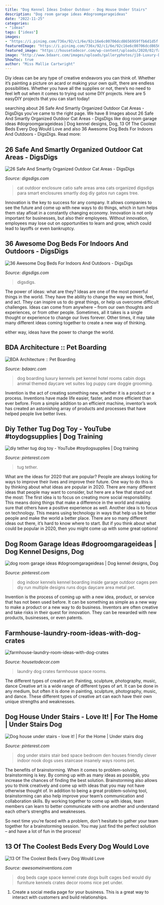 ```yaml
---
title: "Dog Kennel Ideas Indoor Outdoor - Dog House Under Stairs"
description: "Dog room garage ideas #dogroomgarageideas"
date: "2022-11-25"
categories:
- "ideas"
tags: ["ideas"]
images:
- "https://i.pinimg.com/736x/92/c1/6e/92c16e6c00706dcd8656959ffb6d1d5f.jpg"
featuredImage: "https://i.pinimg.com/736x/92/c1/6e/92c16e6c00706dcd8656959ffb6d1d5f.jpg"
featured_image: "https://housetodecor.com/wp-content/uploads/2020/02/farmhouse-laundry-room-ideas-with-dog-crates.jpg"
image: "http://www.bdaarc.com/images/uploads/galleryphotos/j10-Luxury-Dog-Boarding-Log-Cabin.jpg"
ShowToc: true
author: "Miss Mallie Cartwright"
---
```



Diy ideas can be any type of creative endeavors you can think of. Whether it’s painting a picture on acard or making your own quilt, there are endless possibilities. Whether you have all the supplies or not, there’s no need to feel left out when it comes to trying out some DIY projects. Here are 5 easyDIY projects that you can start today!

	

		
searching about 26 Safe And Smartly Organized Outdoor Cat Areas - DigsDigs you've came to the right page. We have 8 Images about 26 Safe And Smartly Organized Outdoor Cat Areas - DigsDigs like dog room garage ideas #dogroomgarageideas | Dog kennel designs, Dog, 13 Of The Coolest Beds Every Dog Would Love and also 36 Awesome Dog Beds For Indoors And Outdoors - DigsDigs. Read more:
		
    
## 26 Safe And Smartly Organized Outdoor Cat Areas - DigsDigs

<img loading=lazy src="http://www.digsdigs.com/photos/safe-and-smart-organized-outdoor-cat-areas-4-554x738.jpg" onerror="this.onerror=null;this.src='https://tse3.mm.bing.net/th?id=OIP.DS8pAbzc6vBLMSUlhM-HWwHaJ3&amp;pid=15.1';" alt="26 Safe And Smartly Organized Outdoor Cat Areas - DigsDigs">

_Source: digsdigs.com_

>cat outdoor enclosure catio safe areas area cats organized digsdigs para smart enclosures smartly dog diy gatos run cages tree. 

	

Innovation is the key to success for any company. It allows companies to see the future and come up with new ways to do things, which in turn helps them stay afloat in a constantly changing economy. Innovation is not only important for businesses, but also their employees. Without innovation, employees may lose out on opportunities to learn and grow, which could lead to layoffs or even bankruptcy.

    
## 36 Awesome Dog Beds For Indoors And Outdoors - DigsDigs

<img loading=lazy src="https://www.digsdigs.com/photos/awesome-dog-beds-for-indoors-and-outdoors-20-554x656.jpg" onerror="this.onerror=null;this.src='https://tse2.mm.bing.net/th?id=OIP.FoyxSfihYr4eBXH33JafjQHaIx&amp;pid=15.1';" alt="36 Awesome Dog Beds For Indoors And Outdoors - DigsDigs">

_Source: digsdigs.com_

>digsdigs. 

	

The power of ideas: what are they?
Ideas are one of the most powerful things in the world. They have the ability to change the way we think, feel, and act. They can inspire us to do great things, or help us overcome difficult challenges.
Ideas can come from anywhere – from our own thoughts and experiences, or from other people. Sometimes, all it takes is a single thought or experience to change our lives forever. Other times, it may take many different ideas coming together to create a new way of thinking.

 either way, ideas have the power to change the world.

    
## BDA Architecture :: Pet Boarding

<img loading=lazy src="http://www.bdaarc.com/images/uploads/galleryphotos/j10-Luxury-Dog-Boarding-Log-Cabin.jpg" onerror="this.onerror=null;this.src='https://tse4.mm.bing.net/th?id=OIP.YxFy_hs3zJ4MMkgCwKW1tgHaKX&amp;pid=15.1';" alt="BDA Architecture :: Pet Boarding">

_Source: bdaarc.com_

>dog boarding luxury kennels pet kennel hotel rooms cabin dogs animal themed daycare vet suites log puppy care doggie grooming. 

	

Invention is the act of creating something new, whether it is a product or a process. Inventions have made life easier, faster, and more efficient than ever before. From a simple addition to an efficient machine, inventor’s work has created an astonishing array of products and processes that have helped people live better lives.

    
## Diy Tether Tug Dog Toy - YouTube #toydogsupplies | Dog Training

<img loading=lazy src="https://i.pinimg.com/736x/92/c1/6e/92c16e6c00706dcd8656959ffb6d1d5f.jpg" onerror="this.onerror=null;this.src='https://tse3.mm.bing.net/th?id=OIP.mDWyy9xYdvahRcXlZQg1YAHaFj&amp;pid=15.1';" alt="diy tether tug dog toy - YouTube #toydogsupplies | Dog training">

_Source: pinterest.com_

>tug tether. 

	

What are the ideas for 2020 that are popular?
People are always looking for ways to improve their lives and improve their future. One way to do this is by thinking about what ideas are popular in 2020. There are many different ideas that people may want to consider, but here are a few that stand out the most: 
The first idea is to focus on creating more social responsibility. This means doing things that make a difference in the world and making sure that others have a positive experience as well. Another idea is to focus on technology. This means using technology in ways that help us be better people and make the world a better place. 
There are so many different ideas out there, it’s hard to know where to start. But if you think about what could be popular in 2020, then you might come up with some great options!

    
## Dog Room Garage Ideas #dogroomgarageideas | Dog Kennel Designs, Dog

<img loading=lazy src="https://i.pinimg.com/736x/27/96/7a/27967a1b99cc6eeef76fe1541fa7bf4f.jpg" onerror="this.onerror=null;this.src='https://tse3.mm.bing.net/th?id=OIP.n24DswD0nDf7LSqXb74wmAHaFv&amp;pid=15.1';" alt="dog room garage ideas #dogroomgarageideas | Dog kennel designs, Dog">

_Source: pinterest.com_

>dog indoor kennels kennel boarding inside garage outdoor cages pen diy run multiple designs runs dogs daycare area metal pet. 

	

Invention is the process of coming up with a new idea, product, or service that has not been used before. It can be something as simple as a new way to make a product or a new way to do business. Inventors are often creative and take risks in their quest for innovation. They can be rewarded with new products, businesses, or even patents.

    
## Farmhouse-laundry-room-ideas-with-dog-crates

<img loading=lazy src="https://housetodecor.com/wp-content/uploads/2020/02/farmhouse-laundry-room-ideas-with-dog-crates.jpg" onerror="this.onerror=null;this.src='https://tse3.mm.bing.net/th?id=OIP.LS5-W3jLUEkhbiCzCw0a4gHaLG&amp;pid=15.1';" alt="farmhouse-laundry-room-ideas-with-dog-crates">

_Source: housetodecor.com_

>laundry dog crates farmhouse space rooms. 

	

The different types of creative art: Painting, sculpture, photography, music, dance
Creative art is a wide range of different types of art. It can be done in any medium, but often it is done in painting, sculpture, photography, music, and dance. These different types of creative art can each have their own unique strengths and weaknesses.

    
## Dog House Under Stairs - Love It! | For The Home | Under Stairs Dog

<img loading=lazy src="https://i.pinimg.com/736x/9e/e2/50/9ee2506eef22d92da8bec902c3389247--dog-under-stairs-dog-house-under-staircase.jpg?b=t" onerror="this.onerror=null;this.src='https://tse1.mm.bing.net/th?id=OIP.UcgNVGaXSxzHrQ1eZNN-egHaFj&amp;pid=15.1';" alt="Dog house under stairs - love it! | For the Home | Under stairs dog">

_Source: pinterest.com_

>dog under stairs stair bed space bedroom den houses friendly clever indoor nook dogs uses staircase insanely ways rooms pet. 

	

The benefits of brainstorming.
When it comes to problem-solving, brainstorming is key. By coming up with as many ideas as possible, you increase the chances of finding the best solution. Brainstorming also allows you to think creatively and come up with ideas that you may not have otherwise thought of.
In addition to being a great problem-solving tool, brainstorming can also help improve your team’s communication and collaboration skills. By working together to come up with ideas, team members can learn to better communicate with one another and understand each other’s strengths and weaknesses.

So next time you’re faced with a problem, don’t hesitate to gather your team together for a brainstorming session. You may just find the perfect solution – and have a lot of fun in the process!

    
## 13 Of The Coolest Beds Every Dog Would Love

<img loading=lazy src="http://www.awesomeinventions.com/wp-content/uploads/2015/02/dog-cage-space.jpg" onerror="this.onerror=null;this.src='https://tse3.mm.bing.net/th?id=OIP.n3GDBeAyCpiMOwHI9y3ALwEXDf&amp;pid=15.1';" alt="13 Of The Coolest Beds Every Dog Would Love">

_Source: awesomeinventions.com_

>dog beds cage space kennel crate dogs built cages bed would diy furniture kennels crates decor rooms nice pet under. 

	

1. Create a social media page for your business. This is a great way to interact with customers and build relationships.

